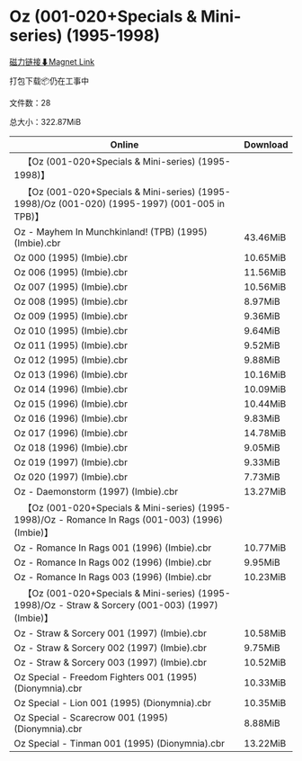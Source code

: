 # Oz (001-020+Specials & Mini-series) (1995-1998)

[磁力链接⬇Magnet Link](magnet:?xt=urn:btih:2d13b3211f696d82c9de4d4fdcc0a580d3f01620&dn=Oz%20%28001-020%2BSpecials%20%26%20Mini-series%29%20%281995-1998%29)

打包下载📦仍在工事中

文件数：28

总大小：322.87MiB

Online | Download
--- | ---
&emsp;【Oz (001-020+Specials & Mini-series) (1995-1998)】 | 
&emsp;【Oz (001-020+Specials & Mini-series) (1995-1998)/Oz (001-020) (1995-1997) (001-005 in TPB)】 | 
Oz - Mayhem In Munchkinland! (TPB) (1995) (Imbie).cbr | 43.46MiB
Oz 000 (1995) (Imbie).cbr | 10.65MiB
Oz 006 (1995) (Imbie).cbr | 11.56MiB
Oz 007 (1995) (Imbie).cbr | 10.56MiB
Oz 008 (1995) (Imbie).cbr | 8.97MiB
Oz 009 (1995) (Imbie).cbr | 9.36MiB
Oz 010 (1995) (Imbie).cbr | 9.64MiB
Oz 011 (1995) (Imbie).cbr | 9.52MiB
Oz 012 (1995) (Imbie).cbr | 9.88MiB
Oz 013 (1996) (Imbie).cbr | 10.16MiB
Oz 014 (1996) (Imbie).cbr | 10.09MiB
Oz 015 (1996) (Imbie).cbr | 10.44MiB
Oz 016 (1996) (Imbie).cbr | 9.83MiB
Oz 017 (1996) (Imbie).cbr | 14.78MiB
Oz 018 (1996) (Imbie).cbr | 9.05MiB
Oz 019 (1997) (Imbie).cbr | 9.33MiB
Oz 020 (1997) (Imbie).cbr | 7.73MiB
Oz - Daemonstorm (1997) (Imbie).cbr | 13.27MiB
&emsp;【Oz (001-020+Specials & Mini-series) (1995-1998)/Oz - Romance In Rags (001-003) (1996) (Imbie)】 | 
Oz - Romance In Rags 001 (1996) (Imbie).cbr | 10.77MiB
Oz - Romance In Rags 002 (1996) (Imbie).cbr | 9.95MiB
Oz - Romance In Rags 003 (1996) (Imbie).cbr | 10.23MiB
&emsp;【Oz (001-020+Specials & Mini-series) (1995-1998)/Oz - Straw & Sorcery (001-003) (1997) (Imbie)】 | 
Oz - Straw & Sorcery 001 (1997) (Imbie).cbr | 10.58MiB
Oz - Straw & Sorcery 002 (1997) (Imbie).cbr | 9.75MiB
Oz - Straw & Sorcery 003 (1997) (Imbie).cbr | 10.52MiB
Oz Special - Freedom Fighters 001 (1995) (Dionymnia).cbr | 10.33MiB
Oz Special - Lion 001 (1995) (Dionymnia).cbr | 10.35MiB
Oz Special - Scarecrow 001 (1995) (Dionymnia).cbr | 8.88MiB
Oz Special - Tinman 001 (1995) (Dionymnia).cbr | 13.22MiB